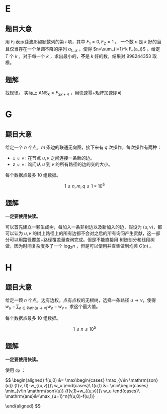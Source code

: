# E
## 题目大意
用 $F_i$ 表示斐波那契额数列的第 $i$ 项，其中 $F_1=0, F_2=1$ 。
一个数 $n$ 是 $k$ 好的当且仅当存在一个单调不降的序列 $a_{1\dots k}$ ，使得 $n=\sum_{i=1}^k F_{a_i}$ 。给定 $T$ 个 $k$ ，对于每一个 $k$ ，求出最小的，**不**是 $k$ 好的数，结果对 $998244353$ 取模。

## 题解
找规律。
实际上 $\mathrm{ANS}_k = F_{2k+4}$ ，用快速幂+矩阵加速即可

# G
## 题目大意
给定一个 $n$ 个点，$m$ 条边的联通无向图，接下来有 $q$ 次操作，每次操作有两种：
- $\texttt{1 u v}$ : 在节点 $u,v$ 之间连接一条新的边。
- $\texttt{2 u v}$ : 询问从 $u$ 到 $v$ 的所有路径的边的交的大小。

每个数据点最多 $10$ 组数据。

$$
1\leq n, m, q\leq 1\times 10^5
$$

## 题解
**一定要使用快读。**

可以首先建立一颗生成树，每加入一条非树边以及新加入的边，假设为 $(u,v)$，都可以认为 $u,v$ 的树上路径上的所有边都不会对之后的所有询问产生贡献，这一部分可以用路径覆盖+路径覆盖量查询完成。但是不能直接用 树链剖分和线段树 做，因为时间复杂度多了一个 $\log_2 n$ ，但是可以使用并查集做到均摊 $O(n)$ 。

# H
## 题目大意
给定一颗 $n$ 个点，边有边权，点有点权的无根树，选择一条路径 $u\rightarrow v$，使得 $w_u -\sum_{e\in \mathrm{Path(u\rightarrow v)}}w _e - w_v$ 。求这个最大值。

每个数据点最多 $10$ 组数据。


$$1\leq n\leq 10^5$$
## 题解
**一定要使用快读。**

使用 $\texttt{dp}$ ：

$$
\begin{aligned}
f(u,0) &= \max\begin{cases}
    \max_{v\in \mathrm{son}(u)} \{f(v, 0)-w_{(u,v)}\}\\
    w_u
\end{cases}\\
f(u,1) &= \min\begin{cases}
    \min_{v\in \mathrm{son}(u)} \{f(v,1)+w_{(u,v)}\}\\
    w_u
\end{cases}\\
\mathrm{ans}&=\max_{u=1}^n\{f(u,0)-f(u,1)\}

\end{aligned}
$$

